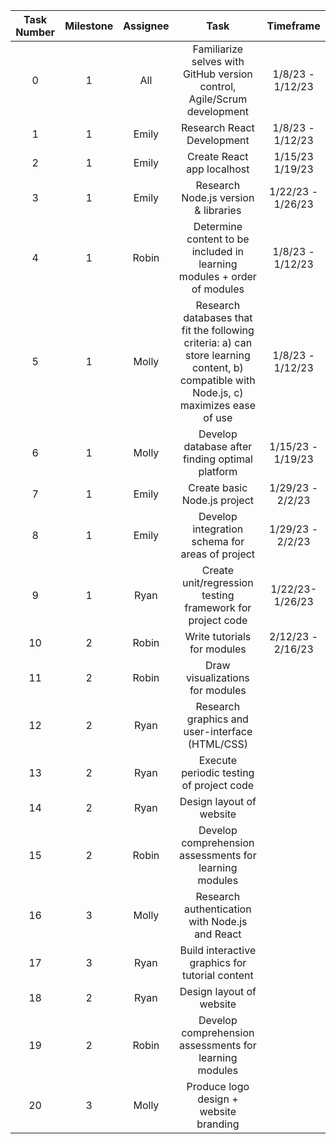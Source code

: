 **Task Number**|**Milestone**|**Assignee**|**Task**|**Timeframe**|
:-----:|:-----:|:-----:|:-----:|:-----:
0|1|All|Familiarize selves with GitHub version control, Agile/Scrum development| 1/8/23 - 1/12/23
1|1|Emily|Research React Development| 1/8/23 - 1/12/23
2|1|Emily|Create React app localhost| 1/15/23 1/19/23
3|1|Emily|Research Node.js version & libraries| 1/22/23 - 1/26/23
4|1|Robin|Determine content to be included in learning modules + order of modules| 1/8/23 - 1/12/23
5|1|Molly|Research databases that fit the following criteria: a) can store learning content, b) compatible with Node.js, c) maximizes ease of use| 1/8/23 - 1/12/23
6|1|Molly|Develop database after finding optimal platform|1/15/23 - 1/19/23
7|1|Emily|Create basic Node.js project| 1/29/23 - 2/2/23
8|1|Emily|Develop integration schema for areas of project| 1/29/23 - 2/2/23
9|1|Ryan|Create unit/regression testing framework for project code| 1/22/23- 1/26/23
10|2|Robin|Write tutorials for modules| 2/12/23 - 2/16/23
11|2|Robin|Draw visualizations for modules| 
12|2|Ryan|Research graphics and user-interface (HTML/CSS)
13|2|Ryan|Execute periodic testing of project code
14|2|Ryan|Design layout of website
15|2|Robin|Develop comprehension assessments for learning modules
16|3|Molly|Research authentication with Node.js and React
17|3|Ryan|Build interactive graphics for tutorial content
18|2|Ryan|Design layout of website
19|2|Robin|Develop comprehension assessments for learning modules
20|3|Molly|Produce logo design + website branding
